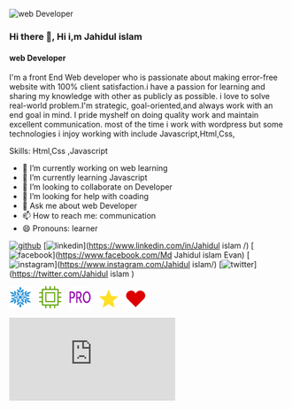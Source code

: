![web Developer](https://scontent-ccu1-1.xx.fbcdn.net/v/t39.30808-6/421475451_1385850695391154_6775404584062673380_n.jpg?stp=dst-jpg_p843x403&_nc_cat=100&ccb=1-7&_nc_sid=dd5e9f&_nc_eui2=AeFq_BOiTLtCLPRV24iIKDDlASlTt4wmqQsBKVO3jCapC5temJ9gxvp-lFrv3Q5l9moljkvRHYEaeka8Wl4oFSlv&_nc_ohc=p8lrMwKmNq0AX9Os8ph&_nc_oc=AQmMltaGyOkCtbbeWSJ09tYnfUsQTzj8Iro9eExWp0GlJG4lXPvLQtEAFnRDnnfa2V_68UTPY14X2peE7fXTFuSX&_nc_ht=scontent-ccu1-1.xx&oh=00_AfCwtuHt9QHXfmilBYxaqky3GWAx1CcFjiyLqPoOxBWj-A&oe=65B35FAC)
### Hi there 👋, Hi i,m  Jahidul islam
#### web Developer


I'm a front End Web developer who is passionate about making error-free website with 100% client satisfaction.i have a passion for learning and sharing my knowledge with other as publicly as possible. i love to solve real-world problem.I'm strategic, goal-oriented,and always work with an end goal in mind. I pride myshelf on doing quality work and maintain excellent communication. most of the time i work with wordpress but some technologies i injoy working with include Javascript,Html,Css,

Skills: Html,Css ,Javascript

- 🔭 I’m currently working on web learning 
- 🌱 I’m currently learning Javascript 
- 👯 I’m looking to collaborate on Developer 
- 🤔 I’m looking for help with coading 
- 💬 Ask me about web Developer 
- 📫 How to reach me: communication 
- 😄 Pronouns: learner 


[<img src='https://cdn.jsdelivr.net/npm/simple-icons@3.0.1/icons/github.svg' alt='github' height='40'>](https://github.com/https://github.com/jahidstudio/jahidstudio/edit/main/README.md)  [<img src='https://cdn.jsdelivr.net/npm/simple-icons@3.0.1/icons/linkedin.svg' alt='linkedin' height='40'>](https://www.linkedin.com/in/Jahidul islam /)  [<img src='https://cdn.jsdelivr.net/npm/simple-icons@3.0.1/icons/facebook.svg' alt='facebook' height='40'>](https://www.facebook.com/Md Jahidul islam Evan)  [<img src='https://cdn.jsdelivr.net/npm/simple-icons@3.0.1/icons/instagram.svg' alt='instagram' height='40'>](https://www.instagram.com/Jahidul islam/)  [<img src='https://cdn.jsdelivr.net/npm/simple-icons@3.0.1/icons/twitter.svg' alt='twitter' height='40'>](https://twitter.com/Jahidul islam )  

<a href='https://archiveprogram.github.com/'><img src='https://raw.githubusercontent.com/acervenky/animated-github-badges/master/assets/acbadge.gif' width='40' height='40'></a> <a href='https://docs.github.com/en/developers'><img src='https://raw.githubusercontent.com/acervenky/animated-github-badges/master/assets/devbadge.gif' width='40' height='40'></a> <a href='https://github.com/pricing'><img src='https://raw.githubusercontent.com/acervenky/animated-github-badges/master/assets/pro.gif' width='40' height='40'></a> <a href='https://stars.github.com/'><img src='https://raw.githubusercontent.com/acervenky/animated-github-badges/master/assets/starbadge.gif' width='35' height='35'></a> <a href='https://docs.github.com/en/github/supporting-the-open-source-community-with-github-sponsors'><img src='https://raw.githubusercontent.com/acervenky/animated-github-badges/master/assets/sponsorbadge.gif' width='35' height='35'></a> 

![GitHub metrics](https://metrics.lecoq.io/https://github.com/jahidstudio/jahidstudio/edit/main/README.md)  

